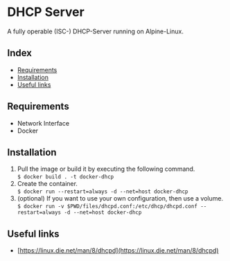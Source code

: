 # DHCP Server
A fully operable (ISC-) DHCP-Server running on Alpine-Linux.

## Index

* [Requirements](#requirements)
* [Installation](#installation)
* [Useful links](#useful-links)
## Requirements

* Network Interface
* Docker

## Installation

1. Pull the image or build it by executing the following command.  
`$ docker build . -t docker-dhcp`  
2. Create the container.  
`$ docker run --restart=always -d --net=host docker-dhcp`  
3. (optional) If you want to use your own configuration, then use a volume.  
`$ docker run -v $PWD/files/dhcpd.conf:/etc/dhcp/dhcpd.conf --restart=always -d --net=host docker-dhcp`

## Useful links

* [https://linux.die.net/man/8/dhcpd](https://linux.die.net/man/8/dhcpd)